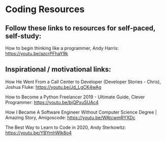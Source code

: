 # Coding Resources

## Follow these links to resources for self-paced, self-study:

How to begin thinking like a programmer, Andy Harris:
https://youtu.be/azcrPFhaY9k






## Inspirational / motivational links:

How He Went From a Call Center to Developer (Developer Stories - Chris), Joshua Fluke:
https://youtu.be/Jd_LgCK4wAg

How to Become a Python Freelancer 2019 - Ultimate Guide, Clever Programmer:
https://youtu.be/bjQPxuSUAc4

How I Became A Software Engineer Without Computer Science Degree | Amazing Story, Amigoscode:
https://youtu.be/WAtcwmRYXDc

The Best Way to Learn to Code in 2020, Andy Sterkowitz:
https://youtu.be/YBYmhWlk8o4
